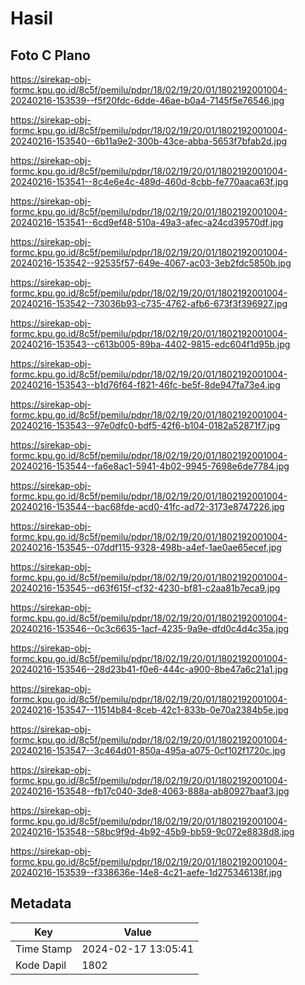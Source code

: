 # Hasil

## Foto C Plano

https://sirekap-obj-formc.kpu.go.id/8c5f/pemilu/pdpr/18/02/19/20/01/1802192001004-20240216-153539--f5f20fdc-6dde-46ae-b0a4-7145f5e76546.jpg

https://sirekap-obj-formc.kpu.go.id/8c5f/pemilu/pdpr/18/02/19/20/01/1802192001004-20240216-153540--6b11a9e2-300b-43ce-abba-5653f7bfab2d.jpg

https://sirekap-obj-formc.kpu.go.id/8c5f/pemilu/pdpr/18/02/19/20/01/1802192001004-20240216-153541--8c4e6e4c-489d-460d-8cbb-fe770aaca63f.jpg

https://sirekap-obj-formc.kpu.go.id/8c5f/pemilu/pdpr/18/02/19/20/01/1802192001004-20240216-153541--6cd9ef48-510a-49a3-afec-a24cd39570df.jpg

https://sirekap-obj-formc.kpu.go.id/8c5f/pemilu/pdpr/18/02/19/20/01/1802192001004-20240216-153542--92535f57-649e-4067-ac03-3eb2fdc5850b.jpg

https://sirekap-obj-formc.kpu.go.id/8c5f/pemilu/pdpr/18/02/19/20/01/1802192001004-20240216-153542--73036b93-c735-4762-afb6-673f3f396927.jpg

https://sirekap-obj-formc.kpu.go.id/8c5f/pemilu/pdpr/18/02/19/20/01/1802192001004-20240216-153543--c613b005-89ba-4402-9815-edc604f1d95b.jpg

https://sirekap-obj-formc.kpu.go.id/8c5f/pemilu/pdpr/18/02/19/20/01/1802192001004-20240216-153543--b1d76f64-f821-46fc-be5f-8de947fa73e4.jpg

https://sirekap-obj-formc.kpu.go.id/8c5f/pemilu/pdpr/18/02/19/20/01/1802192001004-20240216-153543--97e0dfc0-bdf5-42f6-b104-0182a52871f7.jpg

https://sirekap-obj-formc.kpu.go.id/8c5f/pemilu/pdpr/18/02/19/20/01/1802192001004-20240216-153544--fa6e8ac1-5941-4b02-9945-7698e6de7784.jpg

https://sirekap-obj-formc.kpu.go.id/8c5f/pemilu/pdpr/18/02/19/20/01/1802192001004-20240216-153544--bac68fde-acd0-41fc-ad72-3173e8747226.jpg

https://sirekap-obj-formc.kpu.go.id/8c5f/pemilu/pdpr/18/02/19/20/01/1802192001004-20240216-153545--07ddf115-9328-498b-a4ef-1ae0ae65ecef.jpg

https://sirekap-obj-formc.kpu.go.id/8c5f/pemilu/pdpr/18/02/19/20/01/1802192001004-20240216-153545--d63f615f-cf32-4230-bf81-c2aa81b7eca9.jpg

https://sirekap-obj-formc.kpu.go.id/8c5f/pemilu/pdpr/18/02/19/20/01/1802192001004-20240216-153546--0c3c6635-1acf-4235-9a9e-dfd0c4d4c35a.jpg

https://sirekap-obj-formc.kpu.go.id/8c5f/pemilu/pdpr/18/02/19/20/01/1802192001004-20240216-153546--28d23b41-f0e6-444c-a900-8be47a6c21a1.jpg

https://sirekap-obj-formc.kpu.go.id/8c5f/pemilu/pdpr/18/02/19/20/01/1802192001004-20240216-153547--11514b84-8ceb-42c1-833b-0e70a2384b5e.jpg

https://sirekap-obj-formc.kpu.go.id/8c5f/pemilu/pdpr/18/02/19/20/01/1802192001004-20240216-153547--3c464d01-850a-495a-a075-0cf102f1720c.jpg

https://sirekap-obj-formc.kpu.go.id/8c5f/pemilu/pdpr/18/02/19/20/01/1802192001004-20240216-153548--fb17c040-3de8-4063-888a-ab80927baaf3.jpg

https://sirekap-obj-formc.kpu.go.id/8c5f/pemilu/pdpr/18/02/19/20/01/1802192001004-20240216-153548--58bc9f9d-4b92-45b9-bb59-9c072e8838d8.jpg

https://sirekap-obj-formc.kpu.go.id/8c5f/pemilu/pdpr/18/02/19/20/01/1802192001004-20240216-153539--f338636e-14e8-4c21-aefe-1d275346138f.jpg


## Metadata

| Key        | Value               |
| ---------- | ------------------- |
| Time Stamp | 2024-02-17 13:05:41 |
| Kode Dapil | 1802                |



